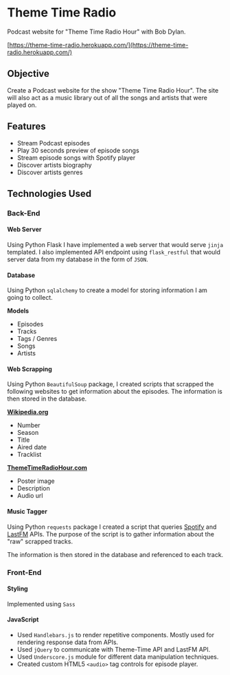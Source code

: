 # Theme Time Radio

Podcast website for "Theme Time Radio Hour" with Bob Dylan.

[https://theme-time-radio.herokuapp.com/](https://theme-time-radio.herokuapp.com/)



## Objective

Create a Podcast website for the show "Theme Time Radio Hour". The site will also act as a music library out of all the songs and artists that were played on.



## Features

* Stream Podcast episodes
* Play 30 seconds preview of episode songs
* Stream episode songs with Spotify player
* Discover artists biography
* Discover artists genres



## Technologies Used

### Back-End



#### Web Server

Using Python Flask I have implemented a web server that would serve `jinja` templated. I also implemented API endpoint using `flask_restful` that would server data from my database in the form of `JSON`.

#### Database

Using Python `sqlalchemy` to create a model for storing information I am going to collect.

**Models**

- Episodes
- Tracks
- Tags / Genres
- Songs
- Artists

#### Web Scrapping

Using Python `BeautifulSoup` package, I created scripts that scrapped the following websites to get information about the episodes. The information is then stored in the database.

**[Wikipedia.org]( https://en.wikipedia.org/wiki/Theme_Time_Radio_Hour)**

* Number
* Season
* Title
* Aired date
* Tracklist

**[ThemeTimeRadioHour.com](http://www.themetimeradio.com)**

* Poster image
* Description
* Audio url

#### Music Tagger

Using Python `requests` package I created a script that queries [Spotify](https://developer.spotify.com/web-api/) and [LastFM](http://www.last.fm/api) APIs. The purpose of the script is to gather information about the "raw" scrapped tracks.

The information is then stored in the database and referenced to each track.



### Front-End

#### Styling

Implemented using `Sass`

#### JavaScript

* Used `Handlebars.js` to render repetitive components. Mostly used for rendering response data from APIs.
* Used `jQuery` to communicate with Theme-Time API and LastFM API.
* Used `Underscore.js` module for different data manipulation techniques.
* Created custom HTML5 `<audio>` tag controls for episode player.


